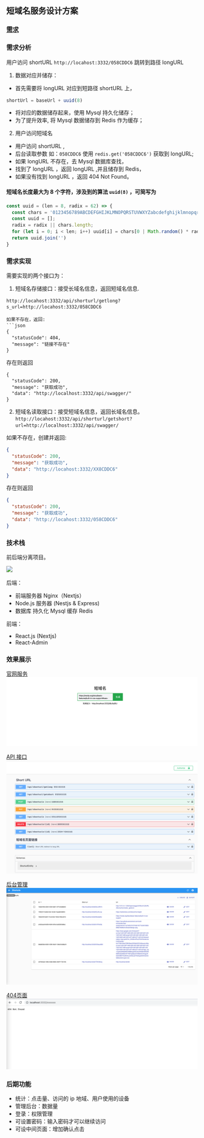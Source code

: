 ## 短域名服务设计方案

### [需求](./README.md)

### 需求分析

用户访问 shortURL `http://locahost:3332/058CDDC6` 跳转到路径  longURL 

1. 数据对应并储存：

- 首先需要将 longURL 对应到短路径 shortURL 上，

```js
shortUrl = baseUrl + uuid(8)
```

- 将对应的数据储存起来，使用 Mysql 持久化储存；
- 为了提升效率, 将 Mysql 数据储存到 Redis 作为缓存；

2. 用户访问短域名

- 用户访问 shortURL ,
- 后台读取参数 如：`058CDDC6` 使用 `redis.get('058CDDC6')` 获取到 longURL;
- 如果 longURL 不存在，去 Mysql 数据库查找，
- 找到了 longURL ，返回 longURL ,并且储存到 Redis，
- 如果没有找到 longURL ，返回 404 Not Found。

#### 短域名长度最大为 8 个字符，涉及到的算法 `uuid(8)` ，可简写为

```js
const uuid = (len = 8, radix = 62) => {
  const chars = '0123456789ABCDEFGHIJKLMNOPQRSTUVWXYZabcdefghijklmnopqrstuvwxyz'.split('');
  const uuid = [];
  radix = radix || chars.length;
  for (let i = 0; i < len; i++) uuid[i] = chars[0 | Math.random() * radix];
  return uuid.join('')
}
```

### 需求实现

需要实现的两个接口为：

1. 短域名存储接口：接受长域名信息，返回短域名信息.

```
http://locahost:3332/api/shorturl/getlong?s_url=http://locahost:3332/058CDDC6

如果不存在，返回:
```json
{
  "statusCode": 404,
  "message": "链接不存在"
}
```

存在则返回

```
{
  "statusCode": 200,
  "message": "获取成功",
  "data": "http://localhost:3332/api/swagger/"
}
```

2. 短域名读取接口：接受短域名信息，返回长域名信息。
   `http://locahost:3332/api/shorturl/getshort?url=http://localhost:3332/api/swagger/`

如果不存在，创建并返回:

```json
{
  "statusCode": 200,
  "message": "获取成功",
  "data": "http://locahost:3332/XX8CDDC6"
}
```

存在则返回

```json
{
  "statusCode": 200,
  "message": "获取成功",
  "data": "http://locahost:3332/058CDDC6"
}
```

### 技术栈

前后端分离项目。

![](../assets/coding.png)

后端：

- 前端服务器 Nginx（Nextjs）
- Node.js 服务器 (Nestjs & Express)
- 数据库
  持久化 Mysql
  缓存 Redis

前端：

- React.js (Nextjs)
- React-Admin

### 效果展示

[官网服务](http://localhost:3006/)
![官网服务](./assets/short-url.png)

[API 接口](http://localhost:3332/api/swagger/)
![API 接口](./assets/short-api.png)

[后台管理](http://localhost:3006/admin#/shorturls)
![后台管理](./assets/shorturl-admin.png)

[404页面](http://localhost:3332/xxxxxxxx)
![404页面](./assets/404.png)

### 后期功能

- 统计：点击量、访问的 ip 地域、用户使用的设备
- 管理后台：数据量
- 登录：权限管理
- 可设置密码：输入密码才可以继续访问
- 可设中间页面：增加确认点击
